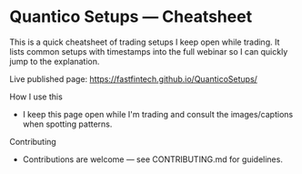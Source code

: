 # Quantico Setups — Cheatsheet

This is a quick cheatsheet of trading setups I keep open while trading. It lists common setups with timestamps into the full webinar so I can quickly jump to the explanation.

Live published page: https://fastfintech.github.io/QuanticoSetups/

How I use this
- I keep this page open while I'm trading and consult the images/captions when spotting patterns.

Contributing
- Contributions are welcome — see CONTRIBUTING.md for guidelines.
